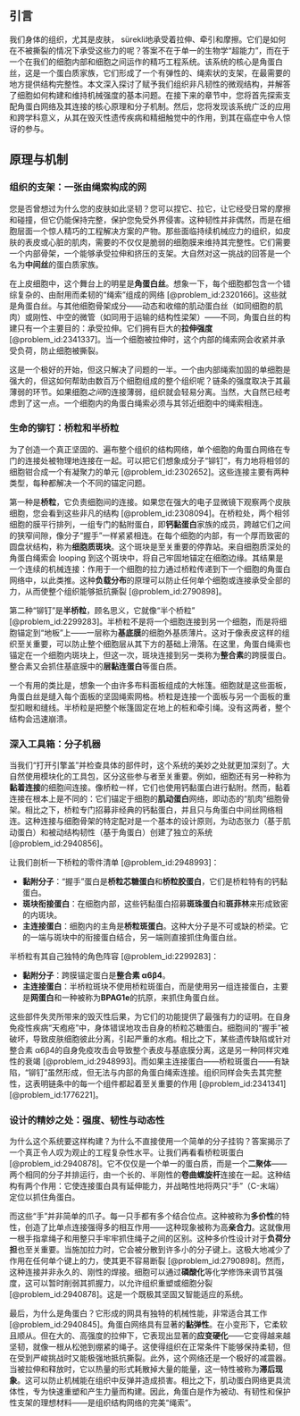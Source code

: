 ## 引言
我们身体的组织，尤其是皮肤， sürekli地承受着拉伸、牵引和摩擦。它们是如何在不被撕裂的情况下承受这些力的呢？答案不在于单一的生物学“超能力”，而在于一个在我们的细胞内部和细胞之间运作的精巧工程系统。该系统的核心是角蛋白丝，这是一个蛋白质家族，它们形成了一个有弹性的、绳索状的支架，在最需要的地方提供结构完整性。本文深入探讨了赋予我们组织非凡韧性的微观结构，并解答了细胞如何构建和维持机械强度的基本问题。在接下来的章节中，您将首先探索支配角蛋白网络及其连接的核心原理和分子机制。然后，您将发现该系统广泛的应用和跨学科意义，从其在毁灭性遗传疾病和精细触觉中的作用，到其在癌症中令人惊讶的参与。

## 原理与机制

### 组织的支架：一张由绳索构成的网

您是否曾想过为什么您的皮肤如此坚韧？您可以捏它、拉它，让它经受日常的摩擦和碰撞，但它仍能保持完整，保护您免受外界侵害。这种韧性并非偶然，而是在细胞层面一个惊人精巧的工程解决方案的产物。那些面临持续机械应力的组织，如皮肤的表皮或心脏的肌肉，需要的不仅仅是脆弱的细胞膜来维持其完整性。它们需要一个内部骨架，一个能够承受拉伸和挤压的支架。大自然对这一挑战的回答是一个名为**中间丝**的蛋白质家族。

在上皮细胞中，这个舞台上的明星是**角蛋白丝**。想象一下，每个细胞都包含一个错综复杂的、由耐用而柔韧的“绳索”组成的网络 [@problem_id:2320166]。这些就是角蛋白丝。与其他细胞骨架成分——动态和收缩的肌动蛋白丝（如同细胞的肌肉）或刚性、中空的微管（如同用于运输的结构性梁架）——不同，角蛋白丝的构建只有一个主要目的：承受拉伸。它们拥有巨大的**拉伸强度** [@problem_id:2341337]。当一个细胞被拉伸时，这个内部的绳索网会收紧并承受负荷，防止细胞被撕裂。

这是一个极好的开始，但这只解决了问题的一半。一个由内部绳索加固的单细胞是强大的，但这如何帮助由数百万个细胞组成的整个组织呢？链条的强度取决于其最薄弱的环节。如果细胞*之间*的连接薄弱，组织就会轻易分离。当然，大自然已经考虑到了这一点。一个细胞内的角蛋白绳索必须与其邻近细胞中的绳索相连。

### 生命的铆钉：桥粒和半桥粒

为了创造一个真正坚固的、遍布整个组织的结构网络，单个细胞的角蛋白网络在专门的连接处被物理地连接在一起。可以把它们想象成分子“铆钉”，有力地将相邻的细胞钳合成一个有凝聚力的单元 [@problem_id:2302652]。这些连接主要有两种类型，每种都解决一个不同的锚定问题。

第一种是**桥粒**，它负责细胞间的连接。如果您在强大的电子显微镜下观察两个皮肤细胞，您会看到这些非凡的结构 [@problem_id:2308094]。在桥粒处，两个相邻细胞的膜平行排列，一组专门的黏附蛋白，即**钙黏蛋白**家族的成员，跨越它们之间的狭窄间隙，像分子“握手”一样紧紧相连。在每个细胞的内部，有一个厚而致密的圆盘状结构，称为**细胞质斑块**。这个斑块是至关重要的停靠站。来自细胞质深处的角蛋白绳索会 looping 到这个斑块中，将自己牢固地锚定在细胞边缘。其结果是一个连续的机械连接：作用于一个细胞的拉力通过桥粒传递到下一个细胞的角蛋白网络中，以此类推。这种**负载分布**的原理可以防止任何单个细胞或连接承受全部的力，从而使整个组织能够抵抗撕裂 [@problem_id:2790898]。

第二种“铆钉”是**半桥粒**，顾名思义，它就像“半个桥粒” [@problem_id:2299283]。半桥粒不是将一个细胞连接到另一个细胞，而是将细胞锚定到“地板”上——一层称为**基底膜**的细胞外基质薄片。这对于像表皮这样的组织至关重要，可以防止整个细胞层从其下方的基础上滑落。在这里，角蛋白绳索也锚定在一个细胞内斑块上，但这一次，斑块连接到另一类称为**整合素**的跨膜蛋白。整合素又会抓住基底膜中的**层黏连蛋白**等蛋白质。

一个有用的类比是，想象一个由许多布料面板组成的大帐篷。细胞就是这些面板，角蛋白丝是缝入每个面板的坚固绳索网格。桥粒是连接一个面板与另一个面板的重型扣眼和缝线。半桥粒是把整个帐篷固定在地上的桩和牵引绳。没有这两者，整个结构会迅速崩溃。

### 深入工具箱：分子机器

当我们“打开引擎盖”并检查具体的部件时，这个系统的美妙之处就更加深刻了。大自然使用模块化的工具包，区分这些参与者至关重要。例如，细胞还有另一种称为**黏着连接**的细胞间连接。像桥粒一样，它们也使用钙黏蛋白进行黏附。然而，黏着连接在根本上是不同的：它们锚定于细胞的**肌动蛋白**网络，即动态的“肌肉”细胞骨架。相比之下，桥粒专门招募非经典的钙黏蛋白，并且只与角蛋白中间丝网络相连。这种连接与细胞骨架的特定配对是一个基本的设计原则，为动态张力（基于肌动蛋白）和被动结构韧性（基于角蛋白）创建了独立的系统 [@problem_id:2940856]。

让我们剖析一下桥粒的零件清单 [@problem_id:2948993]：
*   **黏附分子**：“握手”蛋白是**桥粒芯糖蛋白**和**桥粒胶蛋白**，它们是桥粒特有的钙黏蛋白。
*   **斑块衔接蛋白**：在细胞内部，这些钙黏蛋白招募**斑珠蛋白**和**斑菲林**来形成致密的内斑块。
*   **主连接蛋白**：细胞内的主角是**桥粒斑蛋白**。这种大分子是不可或缺的桥梁。它的一端与斑块中的衔接蛋白结合，另一端则直接抓住角蛋白丝。

半桥粒有其自己独特的角色阵容 [@problem_id:2299283]：
*   **黏附分子**：跨膜锚定蛋白是**整合素 α6β4**。
*   **主连接蛋白**：半桥粒斑块不使用桥粒斑蛋白，而是使用另一组连接蛋白，主要是**网蛋白**和一种被称为**BPAG1e**的抗原，来抓住角蛋白丝。

这些部件失灵所带来的毁灭性后果，为它们的功能提供了最强有力的证明。在自身免疫性疾病“天疱疮”中，身体错误地攻击自身的桥粒芯糖蛋白。细胞间的“握手”被破坏，导致皮肤细胞彼此分离，引起严重的水疱。相比之下，某些遗传缺陷或针对整合素 α6β4的自身免疫攻击会导致整个表皮与基底膜分离，这是另一种同样灾难性的衰竭 [@problem_id:2948993]。而如果主连接蛋白——桥粒斑蛋白——有缺陷，“铆钉”虽然形成，但无法与内部的角蛋白绳索连接。组织同样会失去其完整性，这表明链条中的每一个组件都起着至关重要的作用 [@problem_id:2341341] [@problem_id:1776221]。

### 设计的精妙之处：强度、韧性与动态性

为什么这个系统要这样构建？为什么不直接使用一个简单的分子挂钩？答案揭示了一个真正令人叹为观止的工程复杂性水平。让我们再看看桥粒斑蛋白 [@problem_id:2940878]。它不仅仅是一个单一的蛋白质，而是一个**二聚体**——两个相同的分子并排运行，由一个长的、半刚性的**卷曲螺旋杆**连接在一起。这种结构有两个作用：它使连接蛋白具有延伸能力，并战略性地将两只“手”（C-末端）定位以抓住角蛋白。

而这些“手”并非简单的爪子。每一只手都有多个结合位点。这种被称为**多价性**的特性，创造了比单点连接强得多的相互作用——这种现象被称为高**亲合力**。这就像用一根手指拿绳子和用整只手牢牢抓住绳子之间的区别。这种多价性设计对于**负荷分担**也至关重要。当施加拉力时，它会被分散到许多小的分子键上。这极大地减少了作用在任何单个键上的力，使其更不容易断裂 [@problem_id:2790898]。然而，这种连接并非永久的、刚性的焊接。细胞可以通过**磷酸化**等化学修饰来调节其强度，这可以暂时削弱其抓握力，以允许组织重塑或细胞分裂 [@problem_id:2940878]。这是一个既极其坚固又智能适应的系统。

最后，为什么是角蛋白？它形成的网具有独特的机械性能，非常适合其工作 [@problem_id:2940845]。角蛋白网络具有显著的**黏弹性**。在小变形下，它柔软且顺从。但在大的、高强度的拉伸下，它表现出显著的**应变硬化**——它变得越来越坚韧，就像一根从松弛到绷紧的绳子。这使得组织在正常条件下能够保持柔韧，但在受到严峻挑战时又能极强地抵抗撕裂。此外，这个网络还是一个极好的减震器。当被拉伸和释放时，它以热量的形式耗散掉大量的能量，这一特性被称为**滞后现象**。这可以防止机械能在组织中反弹并造成损害。相比之下，肌动蛋白网络更具流体性，专为快速重塑和产生力量而构建。因此，角蛋白是作为被动、有韧性和保护性支架的理想材料——是组织结构网络的完美“绳索”。

